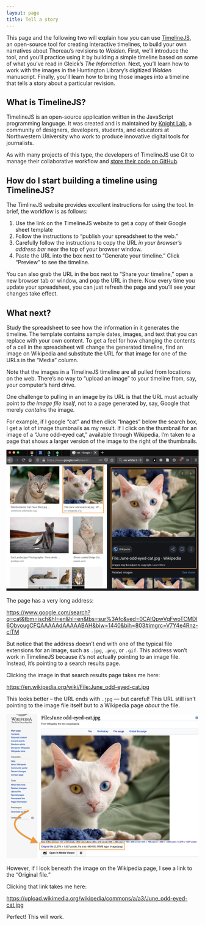 ```yaml
---
layout: page
title: Tell a story
---
```


This page and the following two will explain how you can use [TimelineJS](http://timeline.knightlab.com/), an open-source tool for creating interactive timelines, to build your own narratives about Thoreau’s revisions to *Walden*. First, we’ll introduce the tool, and you’ll practice using it by building a simple timeline based on some of what you’ve read in Gleick’s *The Information*. Next, you’ll learn how to work with the images in the Huntington Library’s digitized *Walden* manuscript. Finally, you’ll learn how to bring those images into a timeline that tells a story about a particular revision.

## What is TimelineJS?

TimelineJS is an open-source application written in the JavaScript programming language. It was created and is maintained by [Knight Lab](https://knightlab.northwestern.edu), a community of designers, developers, students, and educators at Northwestern University who work to produce innovative digital tools for journalists.

As with many projects of this type, the developers of TimelineJS use Git to manage their collaborative workflow and [store their code on GitHub](https://github.com/NUKnightLab/TimelineJS3).

## How do I start building a timeline using TimelineJS?

The TimlineJS website provides excellent instructions for using the tool. In brief, the workflow is as follows:

1.  Use the link on the TimelineJS website to get a copy of their Google sheet template
2.  Follow the instructions to “publish your spreadsheet to the web.”
3.  Carefully follow the instructions to copy the URL *in your browser’s address bar* near the top of your browser window.
4.  Paste the URL into the box next to “Generate your timeline.” Click “Preview” to see the timeline.

You can also grab the URL in the box next to “Share your timeline,” open a new browser tab or window, and pop the URL in there. Now every time you update your spreadsheet, you can just refresh the page and you’ll see your changes take effect.

## What next?

Study the spreadsheet to see how the information in it generates the timeline. The template contains sample dates, images, and text that you can replace with your own content. To get a feel for how changing the contents of a cell in the spreadsheet will change the generated timeline, find an image on Wikipedia and substitute the URL for that image for one of the URLs in the “Media” column.

Note that the images in a TimelineJS timeline are all pulled from locations on the web. There’s no way to “upload an image” to your timeline from, say, your computer’s hard drive.

One challenge to pulling in an image by its URL is that the URL must actually point to *the image file itself*, not to a page generated by, say, Google that merely *contains* the image.

For example, if I google “cat” and then click “Images” below the search box, I get a lot of image thumbnails as my result. If I click on the thumbnail for an image of a “June odd-eyed cat,” available through Wikipedia, I’m taken to a page that shows a larger version of the image to the right of the thumbnails.

![Google search results for cat images](../images/cat-google.png)

The page has a very long address:

<https://www.google.com/search?q=cat&tbm=isch&hl=en&hl=en&tbs=sur%3Afc&ved=0CAIQpwVqFwoTCMDl6ObvougCFQAAAAAdAAAAABAH&biw=1440&bih=803#imgrc=V7Y4e4Rnz-clTM>

But notice that the address doesn’t end with one of the typical file extensions for an image, such as `.jpg`, `.png`, or `.gif`. This address won’t work in TimelineJS because it’s not actually pointing to an image file. Instead, it’s pointing to a search results page.

Clicking the image in that search results page takes me here:

<https://en.wikipedia.org/wiki/File:June_odd-eyed-cat.jpg>

This looks better – the URL ends with `.jpg` — but careful! This URL still isn’t pointing to the image file itself but to a Wikipedia page *about* the file.

![Wikipedia page about a cat image file](../images/cat-june.png)

However, if I look beneath the image on the Wikipedia page, I see a link to the “Original file.”

Clicking that link takes me here:

<https://upload.wikimedia.org/wikipedia/commons/a/a3/June_odd-eyed-cat.jpg>

Perfect! This will work.
